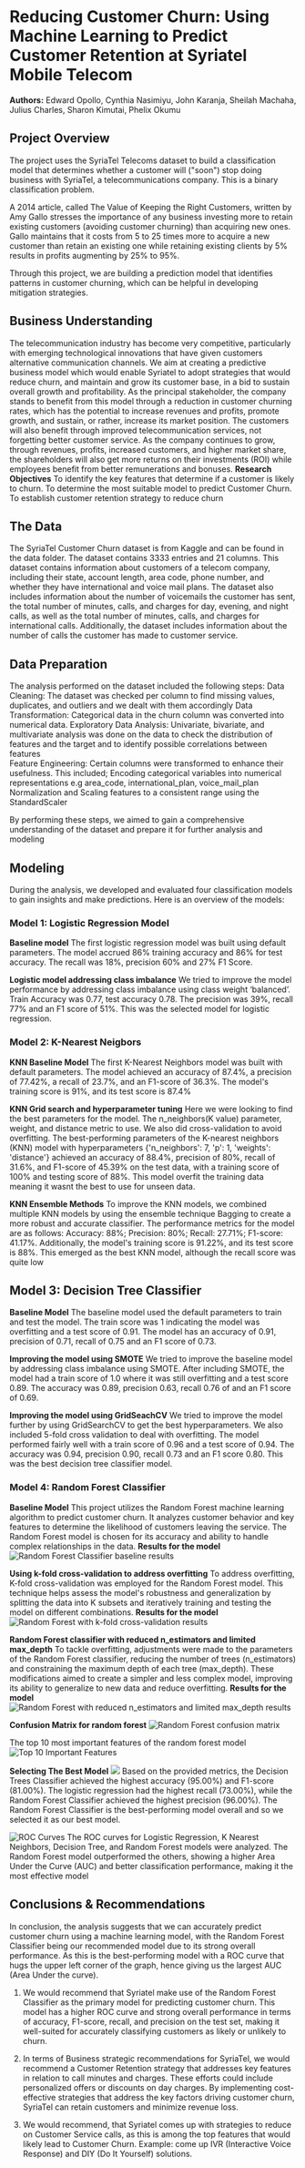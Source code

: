 # Reducing Customer Churn: Using Machine Learning to Predict Customer Retention at Syriatel Mobile Telecom

**Authors:** Edward Opollo, Cynthia Nasimiyu, John Karanja, Sheilah Machaha, Julius Charles, Sharon Kimutai, Phelix Okumu

## Project Overview
The project uses the SyriaTel Telecoms dataset to build a classification model that determines whether a customer will ("soon") stop doing business with SyriaTel, a telecommunications company. This is a binary classification problem.

A 2014 article, called The Value of Keeping the Right Customers, written by Amy Gallo stresses the importance of any business investing more to retain existing customers (avoiding customer churning) than acquiring new ones. Gallo maintains that it costs from 5 to 25 times more to acquire a new customer than retain an existing one while retaining existing clients by 5% results in profits augmenting by 25% to 95%.

Through this project, we are building a prediction model that identifies patterns in customer churning, which can be helpful in developing mitigation strategies.

## Business Understanding
The telecommunication industry has become very competitive, particularly with emerging technological innovations that have given customers alternative communication channels. We aim at creating a predictive business model which would enable Syriatel to adopt strategies that would reduce churn, and maintain and grow its customer base, in a bid to sustain overall growth and profitability.
As the principal stakeholder, the company stands to benefit from this model through a reduction in customer churning rates, which has the potential to increase revenues and profits, promote growth, and sustain, or rather, increase its market position. The customers will also benefit through improved telecommunication services, not forgetting better customer service. As the company continues to grow, through revenues, profits, increased customers, and higher market share, the shareholders will also get more returns on their investments (ROI) while employees benefit from better remunerations and bonuses.
**Research Objectives**
To identify the key features that determine if a customer is likely to churn.
To determine the most suitable model to predict Customer Churn.
To establish customer retention strategy to reduce churn


## The Data
The SyriaTel Customer Churn dataset is from Kaggle and can be found in the data folder. The dataset contains 3333 entries and 21 columns. 
This dataset contains information about customers of a telecom company, including their state, account length, area code, phone number, and whether they have international and voice mail plans. 
The dataset also includes information about the number of voicemails the customer has sent, the total number of minutes, calls, and charges for day, evening, and night calls, as well as the total number of minutes, calls, and charges for international calls. 
Additionally, the dataset includes information about the number of calls the customer has made to customer service.


## Data Preparation
The analysis performed on the dataset included the following steps:
Data Cleaning: The dataset was checked per column to find missing values, duplicates, and outliers and we dealt with them accordingly
Data Transformation: Categorical data in the churn column was converted into numerical data.
Exploratory Data Analysis: Univariate, bivariate, and multivariate analysis was done on the data to check the distribution of features and the target and to identify possible correlations between features  
Feature Engineering: Certain columns were transformed to enhance their usefulness. This included;
Encoding categorical variables into numerical representations e.g area_code, international_plan, voice_mail_plan 
Normalization and Scaling features to a consistent range using the StandardScaler

By performing these steps, we aimed to gain a comprehensive understanding of the dataset and prepare it for further analysis and modeling

## Modeling
During the analysis, we developed and evaluated four classification models to gain insights and make predictions. Here is an overview of the models:

### Model 1: Logistic Regression Model
**Baseline model**
The first logistic regression model was built using default parameters. The model accrued 86% training accuracy and 86% for test accuracy. The recall was 18%, precision 60% and 27% F1 Score.
 
**Logistic model addressing class imbalance**
We tried to improve the model performance by addressing class imbalance using class weight ‘balanced’. Train Accuracy was 0.77, test accuracy 0.78. The precision was 39%, recall 77% and an F1 score of 51%. This was the selected model for logistic regression.

### Model 2: K-Nearest Neigbors
**KNN Baseline Model**
The first  K-Nearest Neighbors model was built with default parameters. The model achieved an accuracy of 87.4%, a precision of 77.42%, a recall of 23.7%,  and an F1-score of 36.3%. The model's training score is 91%, and its test score is 87.4%

**KNN Grid search and hyperparameter tuning**
Here we were looking to find the best parameters for the model. The n_neighbors(K value) parameter, weight, and distance metric to use. We also did cross-validation to avoid overfitting. The best-performing parameters of the K-nearest neighbors (KNN) model with hyperparameters {'n_neighbors': 7, 'p': 1, 'weights': 'distance'} achieved an accuracy of 88.4%, precision of 80%, recall of 31.6%, and F1-score of 45.39% on the test data, with a training score of 100% and testing score of 88%. This model overfit the training data meaning it wasnt the best to use for unseen data.

**KNN Ensemble Methods**
To improve the KNN models, we combined multiple KNN models by using the ensemble technique Bagging to create a more robust and accurate classifier. The performance metrics for the model are as follows: Accuracy: 88%; Precision: 80%; Recall: 27.71%; F1-score: 41.17%. Additionally, the model's training score is 91.22%, and its test score is 88%.
This emerged as the best KNN model, although the recall score was quite low

## Model 3: Decision Tree Classifier
**Baseline Model**
The baseline model used the default parameters to train and test the model. The train score was 1 indicating the model was overfitting and a test score of 0.91. The model has an accuracy of 0.91, precision of 0.71, recall of 0.75 and an F1 score of 0.73.

**Improving the model using SMOTE**
We tried to improve the baseline model by addressing class imbalance using SMOTE. 
After including SMOTE, the model had a train score of 1.0 where it was still overfitting and a test score 0.89. The accuracy was 0.89, precision 0.63, recall 0.76 of and an F1 score of 0.69. 

**Improving the model using GridSeachCV**
We tried to improve the model further by using GridSearchCV to get the best hyperparameters. We also included 5-fold cross validation to deal with overfitting. The model performed fairly well with a train score of 0.96 and a test score of 0.94. The accuracy was 0.94,  precision 0.90, recall 0.73 and an F1 score 0.80. This was the best decision tree classifier model.

### Model 4: Random Forest Classifier
**Baseline Model**
This project utilizes the Random Forest machine learning algorithm to predict customer churn. It analyzes customer behavior and key features to determine the likelihood of customers leaving the service. The Random Forest model is chosen for its accuracy and ability to handle complex relationships in the data.
**Results for the model**
![Random Forest Classifier baseline results](images/random_baseline)

**Using k-fold cross-validation to address overfitting**
To address overfitting, K-fold cross-validation was employed for the Random Forest model. This technique helps assess the model's robustness and generalization by splitting the data into K subsets and iteratively training and testing the model on different combinations.
**Results for the model**
![Random Forest with k-fold cross-validation results](images/random_kfold)

**Random Forest classifier with reduced n_estimators and limited max_depth**
To tackle overfitting, adjustments were made to the parameters of the Random Forest classifier, reducing the number of trees (n_estimators) and constraining the maximum depth of each tree (max_depth). These modifications aimed to create a simpler and less complex model, improving its ability to generalize to new data and reduce overfitting.
**Results for the model**
![Random Forest with reduced n_estimators and limited max_depth results](images/random_n)

**Confusion Matrix for random forest**
![Random Forest confusion matrix](images/confusion_matrix)

The top 10 most important features of the random  forest model
![Top 10 Important Features](images/feature_importance)


**Selecting The Best Model**
![](images/comparison_frame)
Based on the provided metrics, the Decision Trees Classifier achieved the highest accuracy (95.00%) and F1-score (81.00%). The logistic regression had the highest recall (73.00%), while the Random Forest Classifier achieved the highest precision (96.00%).  The Random Forest Classifier is the best-performing model overall and so we selected it as our best model.

![ROC Curves](images/roc_curves)
The ROC curves for Logistic Regression, K Nearest Neighbors, Decision Tree, and Random Forest models were analyzed. The Random Forest model outperformed the others, showing a higher Area Under the Curve (AUC) and better classification performance, making it the most effective model 

## Conclusions & Recommendations
In conclusion, the analysis suggests that we can accurately predict customer churn using a machine learning model, with the Random Forest Classifier being our recommended model due to its strong overall performance. As this is the best-performing model with a ROC curve that hugs the upper left corner of the graph, hence giving us the largest AUC (Area Under the curve).

1. We would recommend that Syriatel make use of the Random Forest Classifier as the primary model for predicting customer churn. This model has a higher ROC curve and strong overall performance in terms of accuracy, F1-score, recall, and precision on the test set, making it well-suited for accurately classifying customers as likely or unlikely to churn.

2. In terms of Business strategic recommendations for SyriaTel, we would recommend a Customer Retention strategy that addresses key features in relation to call minutes and charges. These efforts could include personalized offers or discounts on day charges. By implementing cost-effective strategies that address the key factors driving customer churn, SyriaTel can retain customers and minimize revenue loss.

3. We would recommend, that Syriatel comes up with strategies to reduce on Customer Service calls, as this is among the top features that would likely lead to Customer Churn. Example: come up IVR (Interactive Voice Response) and DIY (Do It Yourself) solutions.
